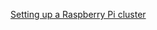 [Setting up a Raspberry Pi cluster](https://medium.com/@e_patel/setting-up-a-raspberry-pi-cluster-366216b7cfe3#.b040qhpd2)